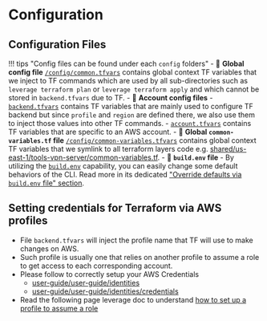 # Configuration

## Configuration Files
!!! tips "Config files can be found under each `config` folders"
    - :file_folder: **Global config file** 
    [`/config/common.tfvars`](https://github.com/binbashar/le-tf-infra-aws/blob/master/config/common.tfvars.example) 
    contains global context TF variables that we inject to TF commands which are used by all sub-directories such as 
    `leverage terraform plan` or `leverage terraform apply` and which cannot be stored in `backend.tfvars` due to TF.
    - :file_folder: **Account config files** 
        - [`backend.tfvars`](https://github.com/binbashar/le-tf-infra-aws/blob/master/shared/config/backend.tfvars)
         contains TF variables that are mainly used to configure TF backend but since
         `profile` and `region` are defined there, we also use them to inject those values into other TF commands.
        - [`account.tfvars`](https://github.com/binbashar/le-tf-infra-aws/blob/master/shared/config/account.tfvars)
         contains TF variables that are specific to an AWS account.
    - :file_folder: **Global `common-variables.tf` file**
    [`/config/common-variables.tfvars`](https://github.com/binbashar/le-tf-infra-aws/blob/master/config/common-variables.tf)
    contains global context TF variables that we symlink to all terraform layers code e.g. [shared/us-east-1/tools-vpn-server/common-variables.tf](https://github.com/binbashar/le-tf-infra-aws/blob/master/shared/us-east-1/tools-vpn-server/common-variables.tf).
    - :file_folder: **`build.env` file**
        - By utilizing the [`build.env`](https://github.com/binbashar/le-tf-infra-aws/blob/master/build.env) capability,
          you can easily change some default behaviors of the CLI. Read more in its dedicated
          ["Override defaults via `build.env` file" section](../leverage-cli/extending-leverage/build.env.md).
          
## Setting credentials for Terraform via AWS profiles
- File `backend.tfvars` will inject the profile name that TF will use to make changes on AWS.
- Such profile is usually one that relies on another profile to assume a role to get access to each corresponding account.
- Please follow to correctly setup your AWS Credentials
    - [user-guide/user-guide/identities](/user-guide/identities/identities.md)
    - [user-guide/user-guide/identities/credentials](/user-guide/identities/credentials.md) 
- Read the following page leverage doc to understand [how to set up a profile to assume 
a role](https://docs.aws.amazon.com/cli/latest/userguide/cli-roles.html)
